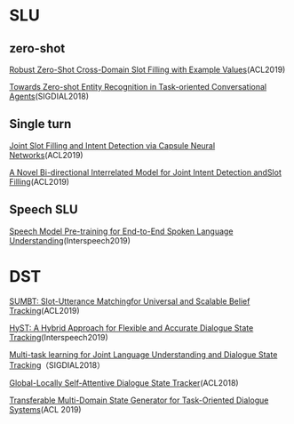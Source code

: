 # SLU
## zero-shot
[Robust Zero-Shot Cross-Domain Slot Filling with Example Values](https://www.aclweb.org/anthology/P19-1547)(ACL2019)

[Towards Zero-shot Entity Recognition in Task-oriented Conversational Agents](https://www.aclweb.org/anthology/papers/W/W18/W18-5036/)(SIGDIAL2018)
## Single turn
[Joint Slot Filling and Intent Detection via Capsule Neural Networks](https://www.aclweb.org/anthology/P19-1519)(ACL2019)

[A Novel Bi-directional Interrelated Model for Joint Intent Detection andSlot Filling](https://www.aclweb.org/anthology/P19-1544)(ACL2019)
## Speech SLU
[Speech Model Pre-training for End-to-End Spoken Language Understanding](https://arxiv.org/pdf/1904.03670.pdf)(Interspeech2019)
# DST
[SUMBT: Slot-Utterance Matchingfor Universal and Scalable Belief Tracking](https://www.aclweb.org/anthology/P19-1546)(ACL2019)

[HyST: A Hybrid Approach for Flexible and Accurate Dialogue State Tracking](https://arxiv.org/pdf/1907.00883.pdf)(Interspeech2019)

[Multi-task learning for Joint Language Understanding and Dialogue State Tracking](https://www.aclweb.org/anthology/W18-5045)（SIGDIAL2018）

[Global-Locally Self-Attentive Dialogue State Tracker](https://arxiv.org/pdf/1805.09655.pdf)(ACL2018)

[Transferable Multi-Domain State Generator for Task-Oriented Dialogue Systems](https://arxiv.org/pdf/1905.08743.pdf)(ACL 2019)
